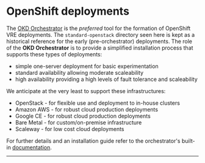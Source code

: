 # OpenShift deployments

The [OKD Orchestrator] is the _preferred_ tool for the formation of
OpenShift VRE deployments. The `standard-openstack` directory seen here
is kept as a historical reference for the early (pre-orchestrator) deployments.
The role of the **OKD Orchestrator** is to provide a simplified
installation process that supports these types of deployments:

* simple one-server deployment for basic experimentation
* standard availability allowing moderate scaleability
* high availability providing a high levels of fault tolerance and scaleability

We anticipate at the very least to support these infrastructures:

* OpenStack - for flexible use and deployment to in-house clusters
* Amazon AWS - for robust cloud production deployments
* Google CE - for robust cloud production deployments
* Bare Metal - for custom/on-premise infrastructure
* Scaleway - for low cost cloud deployments

For further details and an installation guide refer to the
orchestrator's built-in [documentation].

---

[Documentation]: https://docs.informaticsmatters.com/build/html/index.html
[OKD Orchestrator]: https://github.com/InformaticsMatters/okd-orchestrator.git
